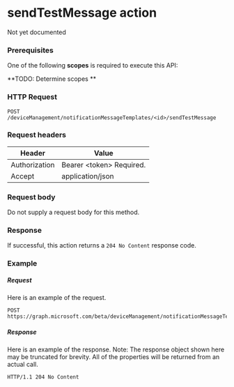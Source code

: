 ﻿# sendTestMessage action
Not yet documented
### Prerequisites
One of the following **scopes** is required to execute this API:

**TODO: Determine scopes **
### HTTP Request
<!-- {
  "blockType": "ignored"
}
-->
```http
POST /deviceManagement/notificationMessageTemplates/<id>/sendTestMessage
```

### Request headers
|Header|Value|
|---|---|
|Authorization|Bearer &lt;token&gt; Required.|
|Accept|application/json|

### Request body
Do not supply a request body for this method.

### Response
If successful, this action returns a `204 No Content` response code.

### Example
##### Request
Here is an example of the request.
```http
POST https://graph.microsoft.com/beta/deviceManagement/notificationMessageTemplates/<id>/sendTestMessage
```

##### Response
Here is an example of the response. Note: The response object shown here may be truncated for brevity. All of the properties will be returned from an actual call.
```http
HTTP/1.1 204 No Content
```



